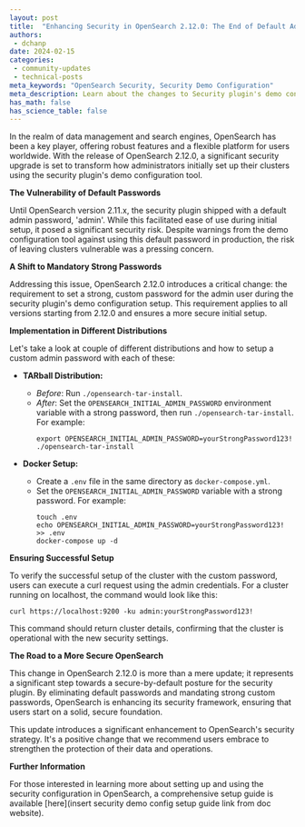 ```yaml
---
layout: post
title:  "Enhancing Security in OpenSearch 2.12.0: The End of Default Admin Password"
authors:
 - dchanp
date: 2024-02-15
categories:
 - community-updates
 - technical-posts
meta_keywords: "OpenSearch Security, Security Demo Configuration"
meta_description: Learn about the changes to Security plugin's demo configuration setup
has_math: false
has_science_table: false
---
```


In the realm of data management and search engines, OpenSearch has been a key player, offering robust features and a flexible platform for users worldwide. With the release of OpenSearch 2.12.0, a significant security upgrade is set to transform how administrators initially set up their clusters using the security plugin's demo configuration tool.

**The Vulnerability of Default Passwords**

Until OpenSearch version 2.11.x, the security plugin shipped with a default admin password, 'admin'. While this facilitated ease of use during initial setup, it posed a significant security risk. Despite warnings from the demo configuration tool against using this default password in production, the risk of leaving clusters vulnerable was a pressing concern.

**A Shift to Mandatory Strong Passwords**

Addressing this issue, OpenSearch 2.12.0 introduces a critical change: the requirement to set a strong, custom password for the admin user during the security plugin's demo configuration setup. This requirement applies to all versions starting from 2.12.0 and ensures a more secure initial setup.

**Implementation in Different Distributions**

Let's take a look at couple of different distributions and how to setup a custom admin password with each of these:

- **TARball Distribution:**
  - *Before*: Run `./opensearch-tar-install`.
  - *After*: Set the `OPENSEARCH_INITIAL_ADMIN_PASSWORD` environment variable with a strong password, then run `./opensearch-tar-install`. For example:
    ```shell
    export OPENSEARCH_INITIAL_ADMIN_PASSWORD=yourStrongPassword123!
    ./opensearch-tar-install
    ```

- **Docker Setup:**
  - Create a `.env` file in the same directory as `docker-compose.yml`.
  - Set the `OPENSEARCH_INITIAL_ADMIN_PASSWORD` variable with a strong password. For example:
    ```shell
    touch .env
    echo OPENSEARCH_INITIAL_ADMIN_PASSWORD=yourStrongPassword123! >> .env
    docker-compose up -d
    ```

**Ensuring Successful Setup**

To verify the successful setup of the cluster with the custom password, users can execute a curl request using the admin credentials. For a cluster running on localhost, the command would look like this:

```shell
curl https://localhost:9200 -ku admin:yourStrongPassword123!
```

This command should return cluster details, confirming that the cluster is operational with the new security settings.

**The Road to a More Secure OpenSearch**

This change in OpenSearch 2.12.0 is more than a mere update; it represents a significant step towards a secure-by-default posture for the security plugin. By eliminating default passwords and mandating strong custom passwords, OpenSearch is enhancing its security framework, ensuring that users start on a solid, secure foundation.

This update introduces a significant enhancement to OpenSearch's security strategy. It's a positive change that we recommend users embrace to strengthen the protection of their data and operations.

**Further Information**

For those interested in learning more about setting up and using the security configuration in OpenSearch, a comprehensive setup guide is available [here](insert security demo config setup guide link from doc website).
